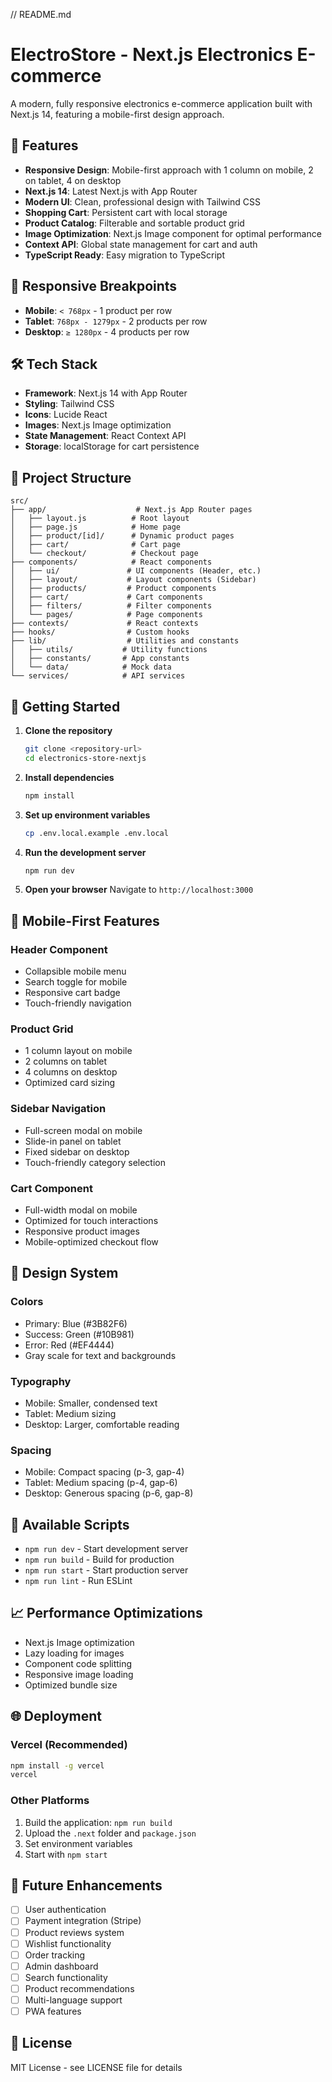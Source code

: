 // README.md
# ElectroStore - Next.js Electronics E-commerce

A modern, fully responsive electronics e-commerce application built with Next.js 14, featuring a mobile-first design approach.

## 🚀 Features

- **Responsive Design**: Mobile-first approach with 1 column on mobile, 2 on tablet, 4 on desktop
- **Next.js 14**: Latest Next.js with App Router
- **Modern UI**: Clean, professional design with Tailwind CSS
- **Shopping Cart**: Persistent cart with local storage
- **Product Catalog**: Filterable and sortable product grid
- **Image Optimization**: Next.js Image component for optimal performance
- **Context API**: Global state management for cart and auth
- **TypeScript Ready**: Easy migration to TypeScript

## 📱 Responsive Breakpoints

- **Mobile**: `< 768px` - 1 product per row
- **Tablet**: `768px - 1279px` - 2 products per row  
- **Desktop**: `≥ 1280px` - 4 products per row

## 🛠 Tech Stack

- **Framework**: Next.js 14 with App Router
- **Styling**: Tailwind CSS
- **Icons**: Lucide React
- **Images**: Next.js Image optimization
- **State Management**: React Context API
- **Storage**: localStorage for cart persistence

## 📁 Project Structure

```
src/
├── app/                    # Next.js App Router pages
│   ├── layout.js          # Root layout
│   ├── page.js            # Home page
│   ├── product/[id]/      # Dynamic product pages
│   ├── cart/              # Cart page
│   └── checkout/          # Checkout page
├── components/            # React components
│   ├── ui/               # UI components (Header, etc.)
│   ├── layout/           # Layout components (Sidebar)
│   ├── products/         # Product components
│   ├── cart/             # Cart components
│   ├── filters/          # Filter components
│   └── pages/            # Page components
├── contexts/             # React contexts
├── hooks/                # Custom hooks
├── lib/                  # Utilities and constants
│   ├── utils/           # Utility functions
│   ├── constants/       # App constants
│   └── data/            # Mock data
└── services/            # API services
```

## 🚀 Getting Started

1. **Clone the repository**
   ```bash
   git clone <repository-url>
   cd electronics-store-nextjs
   ```

2. **Install dependencies**
   ```bash
   npm install
   ```

3. **Set up environment variables**
   ```bash
   cp .env.local.example .env.local
   ```

4. **Run the development server**
   ```bash
   npm run dev
   ```

5. **Open your browser**
   Navigate to `http://localhost:3000`

## 📱 Mobile-First Features

### Header Component
- Collapsible mobile menu
- Search toggle for mobile
- Responsive cart badge
- Touch-friendly navigation

### Product Grid
- 1 column layout on mobile
- 2 columns on tablet
- 4 columns on desktop
- Optimized card sizing

### Sidebar Navigation
- Full-screen modal on mobile
- Slide-in panel on tablet
- Fixed sidebar on desktop
- Touch-friendly category selection

### Cart Component
- Full-width modal on mobile
- Optimized for touch interactions
- Responsive product images
- Mobile-optimized checkout flow

## 🎨 Design System

### Colors
- Primary: Blue (#3B82F6)
- Success: Green (#10B981)
- Error: Red (#EF4444)
- Gray scale for text and backgrounds

### Typography
- Mobile: Smaller, condensed text
- Tablet: Medium sizing
- Desktop: Larger, comfortable reading

### Spacing
- Mobile: Compact spacing (p-3, gap-4)
- Tablet: Medium spacing (p-4, gap-6)
- Desktop: Generous spacing (p-6, gap-8)

## 🔧 Available Scripts

- `npm run dev` - Start development server
- `npm run build` - Build for production
- `npm run start` - Start production server
- `npm run lint` - Run ESLint

## 📈 Performance Optimizations

- Next.js Image optimization
- Lazy loading for images
- Component code splitting
- Responsive image loading
- Optimized bundle size

## 🌐 Deployment

### Vercel (Recommended)
```bash
npm install -g vercel
vercel
```

### Other Platforms
1. Build the application: `npm run build`
2. Upload the `.next` folder and `package.json`
3. Set environment variables
4. Start with `npm start`

## 🔮 Future Enhancements

- [ ] User authentication
- [ ] Payment integration (Stripe)
- [ ] Product reviews system
- [ ] Wishlist functionality
- [ ] Order tracking
- [ ] Admin dashboard
- [ ] Search functionality
- [ ] Product recommendations
- [ ] Multi-language support
- [ ] PWA features

## 📄 License

MIT License - see LICENSE file for details